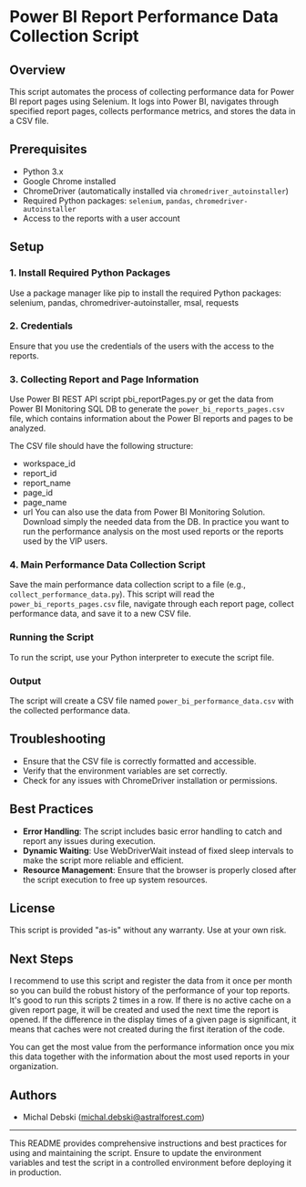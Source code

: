 
# Power BI Report Performance Data Collection Script

## Overview

This script automates the process of collecting performance data for Power BI report pages using Selenium. It logs into Power BI, navigates through specified report pages, collects performance metrics, and stores the data in a CSV file. 

## Prerequisites

- Python 3.x
- Google Chrome installed
- ChromeDriver (automatically installed via `chromedriver_autoinstaller`)
- Required Python packages: `selenium`, `pandas`, `chromedriver-autoinstaller`
- Access to the reports with a user account

## Setup

### 1. Install Required Python Packages

Use a package manager like pip to install the required Python packages: selenium, pandas, chromedriver-autoinstaller, msal, requests

### 2. Credentials

Ensure that you use the credentials of the users with the access to the reports.



### 3. Collecting Report and Page Information

Use Power BI REST  API  script pbi_reportPages.py or get the data from Power BI Monitoring SQL DB  to generate the `power_bi_reports_pages.csv` file, which contains information about the Power BI reports and pages to be analyzed. 

The CSV file should have the following structure:

- workspace_id
- report_id
- report_name
- page_id
- page_name
- url
You can also use the data from Power BI Monitoring Solution. Download simply the needed data from the DB. In practice you want to run the performance analysis on the most used reports or the reports used by the VIP users. 


### 4. Main Performance Data Collection Script

Save the main performance data collection script to a file (e.g., `collect_performance_data.py`). This script will read the `power_bi_reports_pages.csv` file, navigate through each report page, collect performance data, and save it to a new CSV file.

### Running the Script

To run the script, use your Python interpreter to execute the script file.

### Output

The script will create a CSV file named `power_bi_performance_data.csv` with the collected performance data.

## Troubleshooting

- Ensure that the CSV file is correctly formatted and accessible.
- Verify that the environment variables are set correctly.
- Check for any issues with ChromeDriver installation or permissions.

## Best Practices

- **Error Handling**: The script includes basic error handling to catch and report any issues during execution.
- **Dynamic Waiting**: Use WebDriverWait instead of fixed sleep intervals to make the script more reliable and efficient.
- **Resource Management**: Ensure that the browser is properly closed after the script execution to free up system resources.

## License

This script is provided "as-is" without any warranty. Use at your own risk.

## Next Steps

I recommend to use this script and register the data from it once per month so you can build the robust history of the performance of your top reports. It's good to run this scripts 2 times in a row. If there is no active cache on a given report page, it will be created and used the next time the report is opened. If the difference in the display times of a given page is significant, it means that caches were not created during the first iteration of the code.

You can get the most value from the performance information once you mix this data together with the information about the most used reports in your organization. 

## Authors

- Michal Debski (michal.debski@astralforest.com)

---

This README provides comprehensive instructions and best practices for using and maintaining the script. Ensure to update the environment variables and test the script in a controlled environment before deploying it in production.
